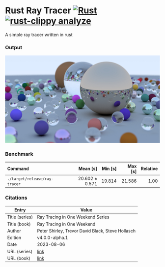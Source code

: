 # Rust Ray Tracer [![Rust](https://github.com/EricFalkenberg/rust-ray-tracer/actions/workflows/rust.yml/badge.svg)](https://github.com/EricFalkenberg/rust-ray-tracer/actions/workflows/rust.yml) [![rust-clippy analyze](https://github.com/EricFalkenberg/rust-ray-tracer/actions/workflows/rust-clippy.yml/badge.svg)](https://github.com/EricFalkenberg/rust-ray-tracer/security/code-scanning?query=is%3Aopen+branch%3Amaster+tool%3Aclippy++)
A simple ray tracer written in rust

### Output
<p align="center">
  <img src="https://github.com/EricFalkenberg/rust-ray-tracer/blob/master/examples/complex.jpg"/>
</p>

### Benchmark
| Command | Mean [s] | Min [s] | Max [s] | Relative |
|:---|---:|---:|---:|---:|
| `./target/release/ray-tracer` | 20.602 ± 0.571 | 19.814 | 21.586 | 1.00 |

### Citations
| Entry          | Value                                                                  |
|----------------|------------------------------------------------------------------------|
| Title (series) | Ray Tracing in One Weekend Series                                      |
| Title (book)   | Ray Tracing in One Weekend                                             |
| Author         | Peter Shirley, Trevor David Black, Steve Hollasch                      |
| Edition        | v4.0.0-alpha.1                                                         |
| Date           | 2023-08-06                                                             |
| URL (series)   | [link](https://raytracing.github.io/)                                  |
| URL (book)     | [link](https://raytracing.github.io/books/RayTracingInOneWeekend.html) |
